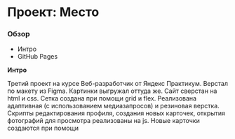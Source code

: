 # Проект: Место

### Обзор
* Интро
* GitHub Pages

**Интро**

Третий проект на курсе Веб-разработчик от Яндекс Практикум.
Верстал по макету из Figma. Картинки выгружал оттуда же. Сайт сверстан на html и css. Сетка создана при помощи grid и flex. Реализована адаптивная (с использованием медиазапросов) и резиновая верстка. Скрипты редактирования профиля, создания новых карточек, открытия фотографий для просмотра реализованы на js. Новые карточки создаются при помощи <template>. Написана валидация для всех форм.

**GitHub Pages**

* [Ссылка на проект в GitHub Pages](https://liashenkoma.github.io/mesto/)
